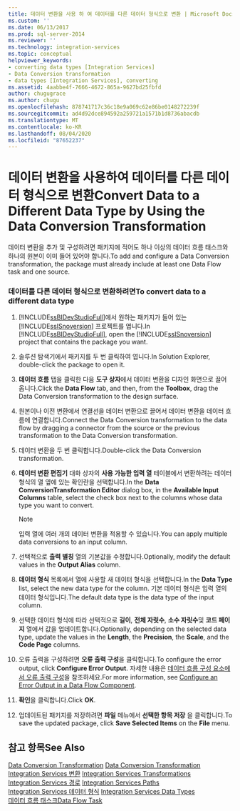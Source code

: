 ```yaml
---
title: 데이터 변환을 사용 하 여 데이터를 다른 데이터 형식으로 변환 | Microsoft Docs
ms.custom: ''
ms.date: 06/13/2017
ms.prod: sql-server-2014
ms.reviewer: ''
ms.technology: integration-services
ms.topic: conceptual
helpviewer_keywords:
- converting data types [Integration Services]
- Data Conversion transformation
- data types [Integration Services], converting
ms.assetid: 4aabbe4f-7666-4672-865a-9627bd25fbfd
author: chugugrace
ms.author: chugu
ms.openlocfilehash: 878741717c36c18e9a069c62e86be0148272239f
ms.sourcegitcommit: ad4d92dce894592a259721a1571b1d8736abacdb
ms.translationtype: MT
ms.contentlocale: ko-KR
ms.lasthandoff: 08/04/2020
ms.locfileid: "87652237"
---
```

# <a name="convert-data-to-a-different-data-type-by-using-the-data-conversion-transformation"></a><span data-ttu-id="47561-102">데이터 변환을 사용하여 데이터를 다른 데이터 형식으로 변환</span><span class="sxs-lookup"><span data-stu-id="47561-102">Convert Data to a Different Data Type by Using the Data Conversion Transformation</span></span>
  <span data-ttu-id="47561-103">데이터 변환을 추가 및 구성하려면 패키지에 적어도 하나 이상의 데이터 흐름 태스크와 하나의 원본이 이미 들어 있어야 합니다.</span><span class="sxs-lookup"><span data-stu-id="47561-103">To add and configure a Data Conversion transformation, the package must already include at least one Data Flow task and one source.</span></span>  
  
### <a name="to-convert-data-to-a-different-data-type"></a><span data-ttu-id="47561-104">데이터를 다른 데이터 형식으로 변환하려면</span><span class="sxs-lookup"><span data-stu-id="47561-104">To convert data to a different data type</span></span>  
  
1.  <span data-ttu-id="47561-105">[!INCLUDE[ssBIDevStudioFull](../../../includes/ssbidevstudiofull-md.md)]에서 원하는 패키지가 들어 있는 [!INCLUDE[ssISnoversion](../../../includes/ssisnoversion-md.md)] 프로젝트를 엽니다.</span><span class="sxs-lookup"><span data-stu-id="47561-105">In [!INCLUDE[ssBIDevStudioFull](../../../includes/ssbidevstudiofull-md.md)], open the [!INCLUDE[ssISnoversion](../../../includes/ssisnoversion-md.md)] project that contains the package you want.</span></span>  
  
2.  <span data-ttu-id="47561-106">솔루션 탐색기에서 패키지를 두 번 클릭하여 엽니다.</span><span class="sxs-lookup"><span data-stu-id="47561-106">In Solution Explorer, double-click the package to open it.</span></span>  
  
3.  <span data-ttu-id="47561-107">**데이터 흐름** 탭을 클릭한 다음 **도구 상자**에서 데이터 변환을 디자인 화면으로 끌어 옵니다.</span><span class="sxs-lookup"><span data-stu-id="47561-107">Click the **Data Flow** tab, and then, from the **Toolbox**, drag the Data Conversion transformation to the design surface.</span></span>  
  
4.  <span data-ttu-id="47561-108">원본이나 이전 변환에서 연결선을 데이터 변환으로 끌어서 데이터 변환을 데이터 흐름에 연결합니다.</span><span class="sxs-lookup"><span data-stu-id="47561-108">Connect the Data Conversion transformation to the data flow by dragging a connector from the source or the previous transformation to the Data Conversion transformation.</span></span>  
  
5.  <span data-ttu-id="47561-109">데이터 변환을 두 번 클릭합니다.</span><span class="sxs-lookup"><span data-stu-id="47561-109">Double-click the Data Conversion transformation.</span></span>  
  
6.  <span data-ttu-id="47561-110">**데이터 변환 편집기** 대화 상자의 **사용 가능한 입력 열** 테이블에서 변환하려는 데이터 형식의 열 옆에 있는 확인란을 선택합니다.</span><span class="sxs-lookup"><span data-stu-id="47561-110">In the **Data ConversionTransformation Editor** dialog box, in the **Available Input Columns** table, select the check box next to the columns whose data type you want to convert.</span></span>  
  
    > [!NOTE]  
    >  <span data-ttu-id="47561-111">입력 열에 여러 개의 데이터 변환을 적용할 수 있습니다.</span><span class="sxs-lookup"><span data-stu-id="47561-111">You can apply multiple data conversions to an input column.</span></span>  
  
7.  <span data-ttu-id="47561-112">선택적으로 **출력 별칭** 열의 기본값을 수정합니다.</span><span class="sxs-lookup"><span data-stu-id="47561-112">Optionally, modify the default values in the **Output Alias** column.</span></span>  
  
8.  <span data-ttu-id="47561-113">**데이터 형식** 목록에서 열에 사용할 새 데이터 형식을 선택합니다.</span><span class="sxs-lookup"><span data-stu-id="47561-113">In the **Data Type** list, select the new data type for the column.</span></span> <span data-ttu-id="47561-114">기본 데이터 형식은 입력 열의 데이터 형식입니다.</span><span class="sxs-lookup"><span data-stu-id="47561-114">The default data type is the data type of the input column.</span></span>  
  
9. <span data-ttu-id="47561-115">선택한 데이터 형식에 따라 선택적으로 **길이**, **전체 자릿수**, **소수 자릿수**및 **코드 페이지** 열에서 값을 업데이트합니다.</span><span class="sxs-lookup"><span data-stu-id="47561-115">Optionally, depending on the selected data type, update the values in the **Length**, the **Precision**, the **Scale**, and the **Code Page** columns.</span></span>  
  
10. <span data-ttu-id="47561-116">오류 출력을 구성하려면 **오류 출력 구성**을 클릭합니다.</span><span class="sxs-lookup"><span data-stu-id="47561-116">To configure the error output, click **Configure Error Output**.</span></span> <span data-ttu-id="47561-117">자세한 내용은 [데이터 흐름 구성 요소에서 오류 출력 구성](../../configure-an-error-output-in-a-data-flow-component.md)을 참조하세요.</span><span class="sxs-lookup"><span data-stu-id="47561-117">For more information, see [Configure an Error Output in a Data Flow Component](../../configure-an-error-output-in-a-data-flow-component.md).</span></span>  
  
11. <span data-ttu-id="47561-118">**확인**을 클릭합니다.</span><span class="sxs-lookup"><span data-stu-id="47561-118">Click **OK**.</span></span>  
  
12. <span data-ttu-id="47561-119">업데이트된 패키지를 저장하려면 **파일** 메뉴에서 **선택한 항목 저장** 을 클릭합니다.</span><span class="sxs-lookup"><span data-stu-id="47561-119">To save the updated package, click **Save Selected Items** on the **File** menu.</span></span>  
  
## <a name="see-also"></a><span data-ttu-id="47561-120">참고 항목</span><span class="sxs-lookup"><span data-stu-id="47561-120">See Also</span></span>  
 <span data-ttu-id="47561-121">[Data Conversion Transformation](data-conversion-transformation.md) </span><span class="sxs-lookup"><span data-stu-id="47561-121">[Data Conversion Transformation](data-conversion-transformation.md) </span></span>  
 <span data-ttu-id="47561-122">[Integration Services 변환](integration-services-transformations.md) </span><span class="sxs-lookup"><span data-stu-id="47561-122">[Integration Services Transformations](integration-services-transformations.md) </span></span>  
 <span data-ttu-id="47561-123">[Integration Services 경로](../integration-services-paths.md) </span><span class="sxs-lookup"><span data-stu-id="47561-123">[Integration Services Paths](../integration-services-paths.md) </span></span>  
 <span data-ttu-id="47561-124">[Integration Services 데이터 형식](../integration-services-data-types.md) </span><span class="sxs-lookup"><span data-stu-id="47561-124">[Integration Services Data Types](../integration-services-data-types.md) </span></span>  
 [<span data-ttu-id="47561-125">데이터 흐름 태스크</span><span class="sxs-lookup"><span data-stu-id="47561-125">Data Flow Task</span></span>](../../control-flow/data-flow-task.md)  
  
  
